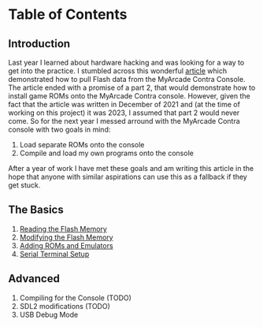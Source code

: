 # Table of Contents

## Introduction
Last year I learned about hardware hacking and was looking for a way to get into the practice. I stumbled across this wonderful [article](https://trustedsec.com/blog/hacking-the-my-arcade-contra-pocket-player-part-i) which demonstrated how to pull Flash data from the MyArcade Contra Console. The article ended with a promise of a part 2, that would demonstrate how to install game ROMs onto the MyArcade Contra console. However, given the fact that the article was written in December of 2021 and (at the time of working on this project) it was 2023, I assumed that part 2 would never come. So for the next year I messed arround with the MyArcade Contra console with two goals in mind:

1. Load separate ROMs onto the console
2. Compile and load my own programs onto the console

After a year of work I have met these goals and am writing this article in the hope that anyone with similar aspirations can use this as a fallback if they get stuck.

## The Basics
1. [Reading the Flash Memory](ReadingFlash.md)
2. [Modifying the Flash Memory](WritingFlash.md)
3. [Adding ROMs and Emulators](AddingROMAndEmulators.md)
4. [Serial Terminal Setup](SetupSerialTerminal.md)

## Advanced
1. Compiling for the Console (TODO)
2. SDL2 modifications (TODO)
3. USB Debug Mode
